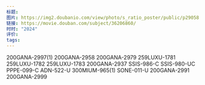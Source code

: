 ```yaml
---
标题: 
图片: https://img2.doubanio.com/view/photo/s_ratio_poster/public/p2905832521.webp
链接: https://movie.douban.com/subject/36206860/
时时: "2024"
评价: 
tags:
---
```


200GANA-2997(1)
200GANA-2958
200GANA-2979
259LUXU-1781
259LUXU-1782
259LUXU-1783
200GANA-2937
SSIS-986-C
SSIS-980-UC
PPPE-099-C
ADN-522-U
300MIUM-965(1)
SONE-011-U
200GANA-2991
200GANA-2999